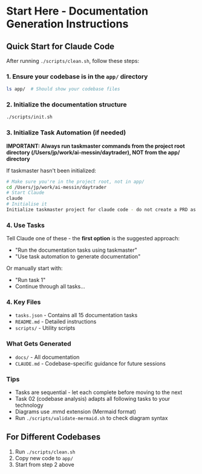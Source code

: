 # Start Here - Documentation Generation Instructions

## Quick Start for Claude Code

After running `./scripts/clean.sh`, follow these steps:

### 1. Ensure your codebase is in the `app/` directory
```bash
ls app/  # Should show your codebase files
```

### 2. Initialize the documentation structure
```bash
./scripts/init.sh
```

### 3. Initialize Task Automation (if needed)
**IMPORTANT: Always run taskmaster commands from the project root directory (/Users/jp/work/ai-messin/daytrader), NOT from the app/ directory**

If taskmaster hasn't been initialized:
```bash
# Make sure you're in the project root, not in app/
cd /Users/jp/work/ai-messin/daytrader
# Start Claude
claude
# Initialise it
Initialize taskmaster project for claude code - do not create a PRD as there is already a tasks.json file. Copy the file to .taskmaster/tasks/ and generate the individual task files
```

### 4. Use Tasks
Tell Claude one of these - the **first option** is the suggested approach:
- "Run the documentation tasks using taskmaster"
- "Use task automation to generate documentation"

Or manually start with:
- "Run task 1"
- Continue through all tasks...

### 4. Key Files
- `tasks.json` - Contains all 15 documentation tasks
- `README.md` - Detailed instructions
- `scripts/` - Utility scripts

### What Gets Generated
- `docs/` - All documentation
- `CLAUDE.md` - Codebase-specific guidance for future sessions

### Tips
- Tasks are sequential - let each complete before moving to the next
- Task 02 (codebase analysis) adapts all following tasks to your technology
- Diagrams use .mmd extension (Mermaid format)
- Run `./scripts/validate-mermaid.sh` to check diagram syntax

## For Different Codebases
1. Run `./scripts/clean.sh`
2. Copy new code to `app/`
3. Start from step 2 above